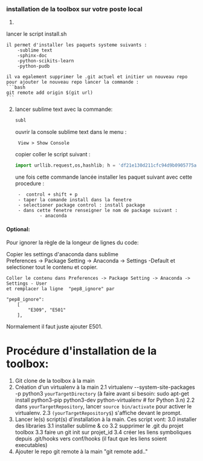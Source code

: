 ### installation de la toolbox sur votre poste local 

1. 
lancer le script install.sh 

    il permet d'installer les paquets systeme suivants :
        -sublime text
        -sphinx-doc 
        -python-scikits-learn
        -python-pudb
        
    il va egalement supprimer le .git actuel et initier un nouveau repo 
    pour ajouter le nouveau repo lancer la commande :
    ```bash
    git remote add origin $(git url)
    ```
    
2. lancer sublime text avec la commande: 
    ```bash
    subl
    ```
    
    ouvrir la console sublime text dans le menu : 
        
        View > Show Console
    
    copier coller le script suivant :
    
    ```python
    import urllib.request,os,hashlib; h = 'df21e130d211cfc94d9b0905775a7c0f' + '1e3d39e33b79698005270310898eea76'; pf = 'Package Control.sublime-package'; ipp = sublime.installed_packages_path(); urllib.request.install_opener( urllib.request.build_opener( urllib.request.ProxyHandler()) ); by = urllib.request.urlopen( 'http://packagecontrol.io/' + pf.replace(' ', '%20')).read(); dh = hashlib.sha256(by).hexdigest(); print('Error validating download (got %s instead of %s), please try manual install' % (dh, h)) if dh != h else open(os.path.join( ipp, pf), 'wb' ).write(by)
    ```
    
    une fois cette commande lancée installer les paquet suivant avec cette procedure :
    
        -  control + shift + p
        - taper la comande install dans la fenetre
        - selectioner package control : install package
        - dans cette fenetre renseigner le nom de package suivant :
                - anaconda

#### Optional:

Pour ignorer la règle de la longeur de lignes du code: 

Copier les settings d'anaconda dans sublime  
	Preferences -> Package Setting -> Anaconda -> Settings -Default et selectioner tout le contenu 
    et copier.
    
    Coller le contenu dans Preferences -> Package Setting -> Anaconda -> Settings - User
    et remplacer la ligne  "pep8_ignore" par
```
"pep8_ignore":
    [
        "E309", "E501"
    ],
```
Normalement il faut juste ajouter E501.

# Procédure d'installation de la toolbox:


1. Git clone de la toolbox à la main
2. Création d'un virtualenv à la main
	2.1 virtualenv --system-site-packages -p python3 ``yourTargetDirectory``
	(à faire avant si besoin: sudo apt-get install python3-pip python3-dev python-virtualenv # for Python 3.n)
    2.2 dans ``yourTargetRepository``, lancer ``source bin/activate`` pour activer le virtualenv.
    2.3 ``(yourTargetRepository$``) s'affiche devant le prompt.
3. Lancer le(s) script(s) d'installation à la main. Ces script vont:
    3.0 installer des libraries 
    3.1 installer sublime & co
    3.2 supprimer le .git du projet toolbox
    3.3 faire un git init sur projet_id
    3.4 créer les liens symboliques depuis .git/hooks vers conf/hooks (il faut que les liens soient executables)
4. Ajouter le repo git remote à la main "git remote add.."
